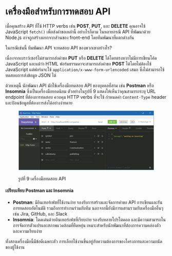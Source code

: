 # เครื่องมือสำหรับการทดสอบ API

เมื่อคุณสร้าง API ที่ใช้ HTTP verbs เช่น **POST**, **PUT**, และ **DELETE** คุณอาจใช้ JavaScript `fetch()` เพื่อส่งคำขอเหล่านี้ อย่างไรก็ตาม ในหลายกรณี API ที่พัฒนาด้วย Node.js อาจถูกสร้างแยกจากส่วนของ front-end โดยทีมพัฒนาที่แตกต่างกัน&#x20;

ในกรณีเช่นนี้ ทีมพัฒนา API จะทดสอบ API ของพวกเขาอย่างไร?&#x20;

เนื่องจากเบราว์เซอร์ไม่สามารถส่งคำขอ **PUT** หรือ **DELETE** ได้โดยตรงหากไม่มีการเขียนโค้ด JavaScript และแม้ว่า HTML ฟอร์มธรรมดาจะสามารถส่งคำขอ **POST** ได้โดยไม่ต้องใช้ JavaScript แต่ฟอร์มจะใช้ `application/x-www-form-urlencoded` เสมอ ซึ่งไม่สามารถใช้ทดสอบการส่งข้อมูล JSON ได้

ด้วยเหตุนี้ นักพัฒนา API มักใช้เครื่องมือทดสอบ API ของบุคคลที่สาม เช่น **Postman** หรือ **Insomnia** ซึ่งเป็นเครื่องมือยอดนิยม ตัวอย่างในรูปที่ 9 แสดงให้เห็นว่าคุณสามารถระบุ URL endpoint ที่ต้องการทดสอบ ควบคุม HTTP verbs ที่จะใช้ กำหนดค่า `Content-Type` header และป้อนข้อมูลที่ต้องการส่งได้อย่างง่ายดาย

<figure><img src="../../.gitbook/assets/image (9).png" alt=""><figcaption><p>รูปที่ 9 เครื่องมือทดสอบ API</p></figcaption></figure>

#### เปรียบเทียบ Postman และ Insomnia

* **Postman**: มีอินเทอร์เฟซที่ใช้งานง่าย รองรับการสร้างและจัดการคำขอ API การเขียนและรันการทดสอบอัตโนมัติ รวมถึงการทำงานร่วมกับทีม นอกจากนี้ยังมีการผสานรวมกับเครื่องมืออื่นๆ เช่น Jira, GitHub, และ Slack
* **Insomnia**: โดดเด่นด้วยอินเทอร์เฟซที่เรียบง่าย รองรับหลายโปรโตคอล และมีความสามารถในการจัดการตัวแปรและสภาพแวดล้อมที่ยืดหยุ่น เหมาะสำหรับนักพัฒนาที่ต้องการความคล่องตัวและความเรียบง่าย

ทั้งสองเครื่องมือนี้มีข้อดีเฉพาะตัว การเลือกใช้งานขึ้นอยู่กับความต้องการของโครงการและความถนัดของผู้ใช้งาน

